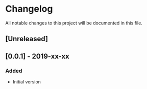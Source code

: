 # Changelog

All notable changes to this project will be documented in this file.

## [Unreleased]

## [0.0.1] - 2019-xx-xx

### Added

- Initial version
